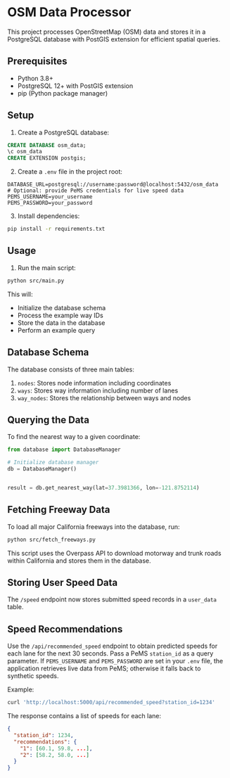 # OSM Data Processor

This project processes OpenStreetMap (OSM) data and stores it in a PostgreSQL database with PostGIS extension for efficient spatial queries.

## Prerequisites

- Python 3.8+
- PostgreSQL 12+ with PostGIS extension
- pip (Python package manager)

## Setup

1. Create a PostgreSQL database:
```sql
CREATE DATABASE osm_data;
\c osm_data
CREATE EXTENSION postgis;
```

2. Create a `.env` file in the project root:
```
DATABASE_URL=postgresql://username:password@localhost:5432/osm_data
# Optional: provide PeMS credentials for live speed data
PEMS_USERNAME=your_username
PEMS_PASSWORD=your_password
```

3. Install dependencies:
```bash
pip install -r requirements.txt
```

## Usage

1. Run the main script:
```bash
python src/main.py
```

This will:
- Initialize the database schema
- Process the example way IDs
- Store the data in the database
- Perform an example query

## Database Schema

The database consists of three main tables:

1. `nodes`: Stores node information including coordinates
2. `ways`: Stores way information including number of lanes
3. `way_nodes`: Stores the relationship between ways and nodes

## Querying the Data

To find the nearest way to a given coordinate:

```python
from database import DatabaseManager

# Initialize database manager
db = DatabaseManager()


result = db.get_nearest_way(lat=37.3981366, lon=-121.8752114)

```

## Fetching Freeway Data

To load all major California freeways into the database, run:

```bash
python src/fetch_freeways.py
```

This script uses the Overpass API to download motorway and trunk roads within
California and stores them in the database.

## Storing User Speed Data

The `/speed` endpoint now stores submitted speed records in a `user_data` table.

## Speed Recommendations

Use the `/api/recommended_speed` endpoint to obtain predicted speeds for each
lane for the next 30 seconds. Pass a PeMS `station_id` as a query parameter.
If `PEMS_USERNAME` and `PEMS_PASSWORD` are set in your `.env` file, the
application retrieves live data from PeMS; otherwise it falls back to
synthetic speeds.

Example:

```bash
curl 'http://localhost:5000/api/recommended_speed?station_id=1234'
```

The response contains a list of speeds for each lane:

```json
{
  "station_id": 1234,
  "recommendations": {
    "1": [60.1, 59.8, ...],
    "2": [58.2, 58.0, ...]
  }
}
```
